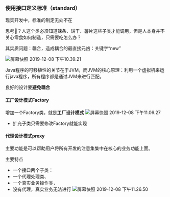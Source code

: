 ###  使用接口定义标准（standard）
  
现实开发中，标准的制定无处不在
  
思考🤔？人这个类必须知道辣条、饼干、薯片这些子类才能调用，但是人本身并不关心零食如何制造，只需要吃怎么办？
  
其实质问题：耦合，造成耦合的最直接元凶：关键字“new”
  
![屏幕快照 2019-12-08 下午10.39.21](http://mysource.moneygc.com/%E5%B1%8F%E5%B9%95%E5%BF%AB%E7%85%A7%202019-12-08%20%E4%B8%8B%E5%8D%8810.39.21.png )
  
Java程序的可移植性的关节在于JVM，而JVM的核心原理：利用一个虚拟机来运行java程序，所有程序都是通过JVM来进行匹配。
  
良好的设计要**避免耦合**
####  工厂设计模式Factory
  
增加一个Factory类，就是**工厂设计模式**
![屏幕快照 2019-12-08 下午11.06.27](http://mysource.moneygc.com/%E5%B1%8F%E5%B9%95%E5%BF%AB%E7%85%A7%202019-12-08%20%E4%B8%8B%E5%8D%8811.06.27.png )
  
-   扩充子类只需要修改Factory就能实现
  
####  代理设计模式proxy
  
主要功能是可以帮助用户将所有开发的注意集集中在核心的业务功能上面。
  
主要特点
-   一个接口两个子类：
-   一个代理处理类、
-   一个真实业务操作类，
-   没有代理，真实业务无法进行
![屏幕快照 2019-12-08 下午11.26.50](http://mysource.moneygc.com/%E5%B1%8F%E5%B9%95%E5%BF%AB%E7%85%A7%202019-12-08%20%E4%B8%8B%E5%8D%8811.26.50.png )
  